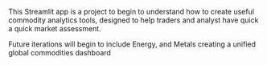 This Streamlit app is a project to begin to understand how to create useful commodity analytics tools, designed to help traders and analyst have quick a quick market assessment. 

Future iterations will begin to include Energy, and Metals creating a unified global commodities dashboard
